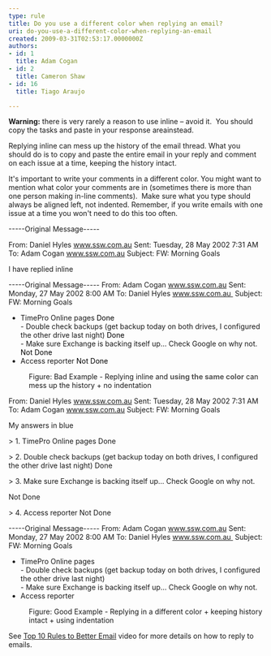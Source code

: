 ```yaml
---
type: rule
title: Do you use a different color when replying an email?
uri: do-you-use-a-different-color-when-replying-an-email
created: 2009-03-31T02:53:17.0000000Z
authors:
- id: 1
  title: Adam Cogan
- id: 2
  title: Cameron Shaw
- id: 16
  title: Tiago Araujo

---
```


 
**Warning:** there is very rarely a reason to use inline – avoid it.  You should copy the tasks and paste in your response area ​instead.




Replying inline can mess up the history of the email thread. What you should do is to copy and paste the entire email in your reply and comment on each issue at a time, keeping the history intact.

It's important to write your comments in a different color. You might want to mention what color your comments are in (sometimes there is more than one person making in-line comments).  Make sure what you type should always be aligned left, not indented. Remember, if you write emails with one issue at a time you won't need to do this too often. 

  
-----Original Message-----

From: Daniel Hyles www.ssw.com.au
Sent: Tuesday, 28 May 2002 7:31 AM
To: Adam Cogan www.ssw.com.au
Subject: FW: Morning Goals

I have replied inline



-----Original Message-----
From: Adam Cogan www.ssw.com.au
Sent: Monday, 27 May 2002 8:00 AM
To: Daniel Hyles www.ssw.com.au 
Subject: FW: Morning Goals

- TimePro Online pages
<font style="color&#58;#000000;"><span class="RedText" style="color&#58;#000000;"><span style="color&#58;#000000;">Done</span></span><br style="color&#58;#000000;"><span style="color&#58;#000000;"> </span></font>- Double check backups (get backup today on both drives, I configured the other drive last night)
<font style="color&#58;#000000;"><span class="RedText" style="color&#58;#000000;"><span style="color&#58;#000000;">Done</span></span><br style="color&#58;#000000;"><span style="color&#58;#000000;"> </span></font>- Make sure Exchange is backing itself up... Check Google on why not.
<font style="color&#58;#000000;"><span style="color&#58;#000000;">Not Done</span></font>
- Access reporter
<font color="#ff0000"><span class="RedText" style="color&#58;#000000;"><span style="color&#58;#000000;">Not Done</span></span> </font>
 <dd class="ssw15-rteElement-FigureBad"> Figure&#58;&#160;Bad Example - Replying inline and&#160;<span style="color&#58;#555555;font-size&#58;14.4px;font-weight&#58;bold;">using the same color</span> can mess up the history + no indentation&#160;<br></dd>


From: Daniel Hyles www.ssw.com.au
Sent: Tuesday, 28 May 2002 7:31 AM
To: Adam Cogan www.ssw.com.au
Subject: FW: Morning Goals

My answers in blue

&gt; 1. TimePro Online pages
Done

&gt; 2. Double check backups (get backup today on both drives, I configured the other drive last night)
Done

&gt; 3. Make sure Exchange is backing itself up... Check Google on why not.

Not Done

&gt; 4. Access reporter
Not Done



-----Original Message-----
From: Adam Cogan www.ssw.com.au
Sent: Monday, 27 May 2002 8:00 AM
To: Daniel Hyles www.ssw.com.au 
Subject: FW: Morning Goals

- TimePro Online pages<font style="color&#58;#000000;"><br></font>- Double check backups (get backup today on both drives, I configured the other drive last night)<font style="color&#58;#000000;"><br></font>- Make sure Exchange is backing itself up... Check Google on why not.
- Access reporter
<dd class="ssw15-rteElement-FigureGood">Figure&#58;&#160;Good Example - Replying in a different color + keeping history intact + using indentation​<br></dd>


See [Top 10 Rules to Better Email](http&#58;//tv.ssw.com/4818/top-5-rules-better-email-ulysses-maclaren) video for more details on how to reply to emails.

